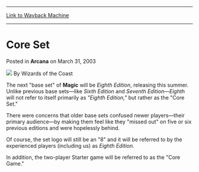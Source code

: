 
---
[Link to Wayback Machine](https://web.archive.org/web/20210501161653/https://magic.wizards.com/en/articles/archive/arcana/core-set-2003-03-31)

[_metadata_:author]:- "Wizards of the Coast"
[_metadata_:description]:- "The next `base set` of Magic will be Eighth Edition, releasing this summer. Unlike previous base sets—like Sixth Edition and Seventh Edition—Eighth will not refer to itself primarily as `Eighth Edition,` but rather as the `Core Set.` There were concerns that older base sets confused newer players—their primary audience—by making them feel like they `missed out` on five or six"
[_metadata_:generator]:- "Drupal 7 (http://drupal.org)"
[_metadata_:node]:- "605406"
[_metadata_:publish_date]:- "2003-03-31"
[_metadata_:source]:- "div-main-content"
[_metadata_:title]:- "Core Set"
[_metadata_:wayback_capture_timestamp]:- "2021-05-01 16:16:53"
[_metadata_:wayback_raw_url]:- "https://web.archive.org/web/20210501161653id_/https://magic.wizards.com/en/articles/archive/arcana/core-set-2003-03-31"
[_metadata_:wayback_url]:- "https://magic.wizards.com/en/articles/archive/arcana/core-set-2003-03-31"
---


Core Set
========



 Posted in **Arcana**
 on March 31, 2003 






![](https://media.magic.wizards.com/styles/auth_small/public/images/person/wizards_author.jpg)
By Wizards of the Coast











The next "base set" of **Magic** will be *Eighth Edition*, releasing this summer. Unlike previous base sets—like *Sixth Edition* and *Seventh Edition*—*Eighth* will not refer to itself primarily as *"Eighth Edition,"* but rather as the "Core Set."



There were concerns that older base sets confused newer players—their primary audience—by making them feel like they "missed out" on five or six previous editions and were hopelessly behind.


Of course, the set logo will still be an "8" and it will be referred to by the experienced players (including us) as *Eighth Edition*.


In addition, the two-player Starter game will be referred to as the "Core Game."








